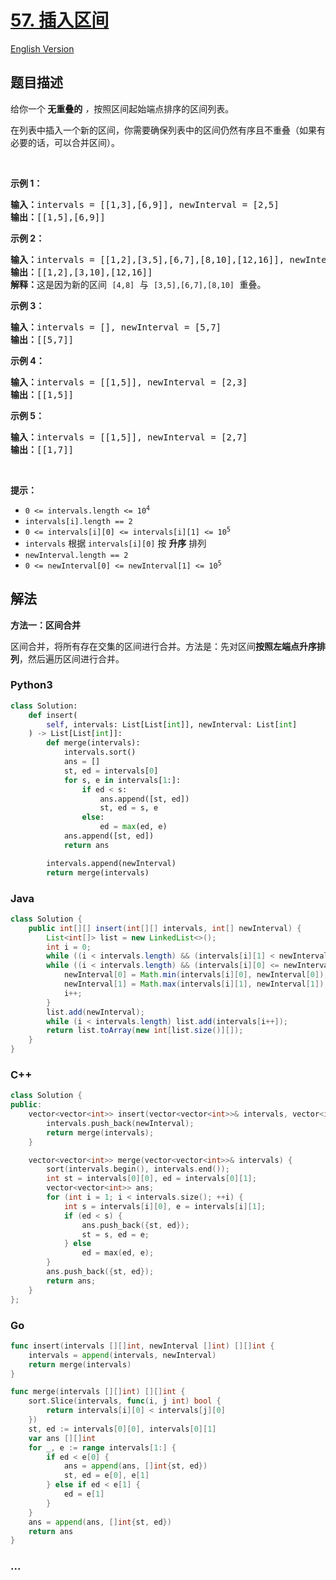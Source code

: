 # [57. 插入区间](https://leetcode.cn/problems/insert-interval)

[English Version](/solution/0000-0099/0057.Insert%20Interval/README_EN.md)

## 题目描述

<!-- 这里写题目描述 -->

<p>给你一个<strong> 无重叠的</strong><em> ，</em>按照区间起始端点排序的区间列表。</p>

<p>在列表中插入一个新的区间，你需要确保列表中的区间仍然有序且不重叠（如果有必要的话，可以合并区间）。</p>

<p> </p>

<p><strong>示例 1：</strong></p>

<pre>
<strong>输入：</strong>intervals = [[1,3],[6,9]], newInterval = [2,5]
<strong>输出：</strong>[[1,5],[6,9]]
</pre>

<p><strong>示例 2：</strong></p>

<pre>
<strong>输入：</strong>intervals = [[1,2],[3,5],[6,7],[8,10],[12,16]], newInterval = [4,8]
<strong>输出：</strong>[[1,2],[3,10],[12,16]]
<strong>解释：</strong>这是因为新的区间 <code>[4,8]</code> 与 <code>[3,5],[6,7],[8,10]</code> 重叠。</pre>

<p><strong>示例 3：</strong></p>

<pre>
<strong>输入：</strong>intervals = [], newInterval = [5,7]
<strong>输出：</strong>[[5,7]]
</pre>

<p><strong>示例 4：</strong></p>

<pre>
<strong>输入：</strong>intervals = [[1,5]], newInterval = [2,3]
<strong>输出：</strong>[[1,5]]
</pre>

<p><strong>示例 5：</strong></p>

<pre>
<strong>输入：</strong>intervals = [[1,5]], newInterval = [2,7]
<strong>输出：</strong>[[1,7]]
</pre>

<p> </p>

<p><strong>提示：</strong></p>

<ul>
	<li><code>0 <= intervals.length <= 10<sup>4</sup></code></li>
	<li><code>intervals[i].length == 2</code></li>
	<li><code>0 <= intervals[i][0] <= intervals[i][1] <= 10<sup>5</sup></code></li>
	<li><code>intervals</code> 根据 <code>intervals[i][0]</code> 按 <strong>升序</strong> 排列</li>
	<li><code>newInterval.length == 2</code></li>
	<li><code>0 <= newInterval[0] <= newInterval[1] <= 10<sup>5</sup></code></li>
</ul>

## 解法

<!-- 这里可写通用的实现逻辑 -->

**方法一：区间合并**

区间合并，将所有存在交集的区间进行合并。方法是：先对区间**按照左端点升序排列**，然后遍历区间进行合并。

<!-- tabs:start -->

### **Python3**

<!-- 这里可写当前语言的特殊实现逻辑 -->

```python
class Solution:
    def insert(
        self, intervals: List[List[int]], newInterval: List[int]
    ) -> List[List[int]]:
        def merge(intervals):
            intervals.sort()
            ans = []
            st, ed = intervals[0]
            for s, e in intervals[1:]:
                if ed < s:
                    ans.append([st, ed])
                    st, ed = s, e
                else:
                    ed = max(ed, e)
            ans.append([st, ed])
            return ans

        intervals.append(newInterval)
        return merge(intervals)
```

### **Java**

<!-- 这里可写当前语言的特殊实现逻辑 -->

```java
class Solution {
    public int[][] insert(int[][] intervals, int[] newInterval) {
        List<int[]> list = new LinkedList<>();
        int i = 0;
        while ((i < intervals.length) && (intervals[i][1] < newInterval[0])) list.add(intervals[i++]);
        while ((i < intervals.length) && (intervals[i][0] <= newInterval[1])) {
            newInterval[0] = Math.min(intervals[i][0], newInterval[0]);
            newInterval[1] = Math.max(intervals[i][1], newInterval[1]);
            i++;
        }
        list.add(newInterval);
        while (i < intervals.length) list.add(intervals[i++]);
        return list.toArray(new int[list.size()][]);
    }
}
```

### **C++**

```cpp
class Solution {
public:
    vector<vector<int>> insert(vector<vector<int>>& intervals, vector<int>& newInterval) {
        intervals.push_back(newInterval);
        return merge(intervals);
    }

    vector<vector<int>> merge(vector<vector<int>>& intervals) {
        sort(intervals.begin(), intervals.end());
        int st = intervals[0][0], ed = intervals[0][1];
        vector<vector<int>> ans;
        for (int i = 1; i < intervals.size(); ++i) {
            int s = intervals[i][0], e = intervals[i][1];
            if (ed < s) {
                ans.push_back({st, ed});
                st = s, ed = e;
            } else
                ed = max(ed, e);
        }
        ans.push_back({st, ed});
        return ans;
    }
};
```

### **Go**

```go
func insert(intervals [][]int, newInterval []int) [][]int {
	intervals = append(intervals, newInterval)
	return merge(intervals)
}

func merge(intervals [][]int) [][]int {
	sort.Slice(intervals, func(i, j int) bool {
		return intervals[i][0] < intervals[j][0]
	})
	st, ed := intervals[0][0], intervals[0][1]
	var ans [][]int
	for _, e := range intervals[1:] {
		if ed < e[0] {
			ans = append(ans, []int{st, ed})
			st, ed = e[0], e[1]
		} else if ed < e[1] {
			ed = e[1]
		}
	}
	ans = append(ans, []int{st, ed})
	return ans
}
```

### **...**

```

```

<!-- tabs:end -->
